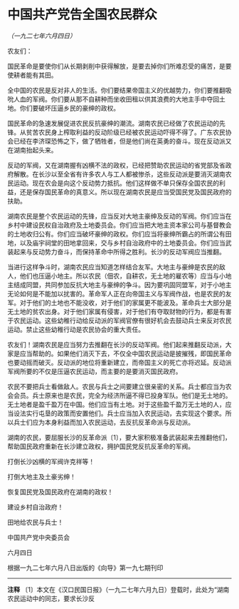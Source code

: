# 中国共产党告全国农民群众

*（一九二七年六月四日）*

农友们：

 国民革命是要使你们从长期剥削中获得解放，是要去掉你们所难忍受的痛苦，是要使耕者能有其田。

 全中国的农民是反对非人的生活。你们要结果帝国主义的优越势力，你们要推翻吸吮人血的军阀。你们要从那不自耕种而坐收田租以供其浪费的大地主手中夺回土地。你们要破坏压逼乡民的豪绅的政权。

 国民革命的急速发展促进农民反抗豪绅的潮流。湖南农民已经做了农民运动的先锋。从贫苦农民身上榨取利益的反动阶级已经被农民运动吓得不得了。广东农民协会已经在李济琛恐怖之下，做了牺牲者，但是他们尚在英勇的奋斗。现在反动派又在湖南抬起头来。

 反动的军阀，又在湖南握有凶横不法的政权，已经把赞助农民运动的省党部及省政府解散。在长沙以至全省有许多农人与工人都被惨杀，这些反动派是要消灭湖南农民运动。现在农会是向这个反动势力抵抗。他们这样做不单只保存全国农民的利益，还是保存国民革命的真意义。所以现在湖南农民是应当受国民党及国民政府的扶助。

 湖南农民是整个农民运动的先锋，应当反对大地主豪绅及反动的军阀。你们应当在乡村中建设民权自治政府及土地委员会。你们应当把大地主资本家公司与基督教会的土地收归公有。你们应当破坏豪绅的政权。你们应当将豪绅所霸占的所谓公有田地，以及庙宇祠堂的田地拿回来，交与乡村自治政府中的土地委员会。你们应当武装起来与反动势力奋斗，而保持革命中所得之胜利。长沙的反动军阀应当推翻。

 当进行这样争斗时，湖南农民应当知道怎样结合友军。大地主与豪绅是农民的敌人，他们也压逼小地主。所以农民（佃农，自耕农，无土地的雇农等）应当与小地主结成同盟，共同参加反抗大地主与豪绅的争斗。因为要巩固同盟军，对于小地主无论如何是不能加以扰害的。革命军人正在向帝国主义与军阀作战，也是农民的友军。对于他们的土地也不能没收，对于他们的家属更不能波及。革命兵士大部分是无土地的贫农出身。对于他们家属有侵害，对于他们有夺取财物的行为，都是有害于农民运动。这些幼稚行动给反动派的军阀官僚有很好机会去鼓动兵士来反对农民运动。禁止这些幼稚行动是农民协会的重大责任。

 农友们！湖南农民是应当努力去推翻在长沙的反动军阀。他们起来推翻反动派，大家是应当帮助的。如果他们消灭下去，不仅全中国农民运动是披摧残，即国民革命也要动摇而破灭。反动派的地位将重新建立，而帝国主义的死亡亦将迟延。反动派军阀所要的不仅是压逼农民运动，而主要的是要消灭国民政府。

 农民不要把兵士看做敌人。农民与兵士之间要建立很亲密的关系。兵士都应当为农会会员。兵士原来也是农民，完全为经济所逼不得已投身军队。他们是无土地的。无土地者是盈千盈万在中国。他们应当有土地。对于这些盈千盈万无土地的人，应当设法实行屯垦的政策而安置他们。兵士应当加入农民运动，去实现这个要求。所以兵士们应为本身利益而加入农民运动，去反抗反革命派与反动派。

 湖南的农民，要屈服长沙的反革命派〔1〕，要大家积极准备武装起来去推翻他们，帮助国民政府重新在长沙建立政权，拥护国民党反抗反革命的军阀。

 打倒长沙凶横的军阀许克祥等！

 打倒大地主及土豪劣绅！

 恢复国民党及国民政府在湖南的政权！

 建设乡村自治政府！

 田地给农民与兵士！

中国共产党中央委员会

 六月四日

根据一九二七年六月八日出版的《向导》第一九七期刊印

* * *

**注释**
〔1〕本文在《汉口民国日报》（一九二七年六月九日）登载时，此处为“湖南农民运动中的同志，要求长沙反
